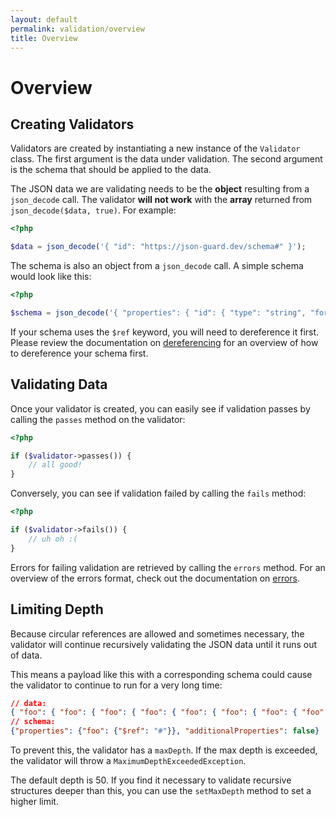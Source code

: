 ```yaml
---
layout: default
permalink: validation/overview
title: Overview
---
```


# Overview

## Creating Validators

Validators are created by instantiating a new instance of the `Validator` class.  The first argument is the data under validation.  The second argument is the schema that should be applied to the data.

The JSON data we are validating needs to be the **object** resulting from a `json_decode` call.  The validator **will not work** with the **array** returned from `json_decode($data, true)`.  For example:

```php
<?php

$data = json_decode('{ "id": "https://json-guard.dev/schema#" }');
```

The schema is also an object from a `json_decode` call.  A simple schema would look like this:

```php
<?php

$schema = json_decode('{ "properties": { "id": { "type": "string", "format": "uri" } } }');
```

If your schema uses the `$ref` keyword, you will need to dereference it first.  Please review the documentation on [dereferencing](/json-reference/overview/) for an overview of how to dereference your schema first.

## Validating Data

Once your validator is created, you can easily see if validation passes by calling the `passes` method on the validator:

```php
<?php

if ($validator->passes()) {
	// all good!
}
```

Conversely, you can see if validation failed by calling the `fails` method:

```php
<?php

if ($validator->fails()) {
	// uh oh :(
}
```

Errors for failing validation are retrieved by calling the `errors` method.  For an overview of the errors format, check out the documentation on [errors](/validation/errors/).

## Limiting Depth

Because circular references are allowed and sometimes necessary, the validator will continue recursively validating the JSON data until it runs out of data.

This means a payload like this with a corresponding schema could cause the validator to continue to run for a very long time:

```json
// data:
{ "foo": { "foo": { "foo": { "foo": { "foo": { "foo": { "foo": { "foo": { "foo": { "foo": { "foo": ....
// schema:
{"properties": {"foo": {"$ref": "#"}}, "additionalProperties": false}
```

To prevent this, the validator has a `maxDepth`.  If the max depth is exceeded, the validator will throw a `MaximumDepthExceededException`.

The default depth is 50.  If you find it necessary to validate recursive structures deeper than this, you can use the `setMaxDepth` method to set a higher limit.
